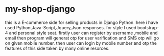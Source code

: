 # my-shop-django
this is a E-commerce side for selling products in Django Python.
here i have used Python,Java-Script,Jquery,Json responses.
for style I used bootstrap-4 and personal style seat.
firstly user can register by username ,mobile and email then program will generat otp for user varification and SMS otp will go on given mobile number.
then user can login by mobile number and otp 
the features of this side taken by many online resorces.
